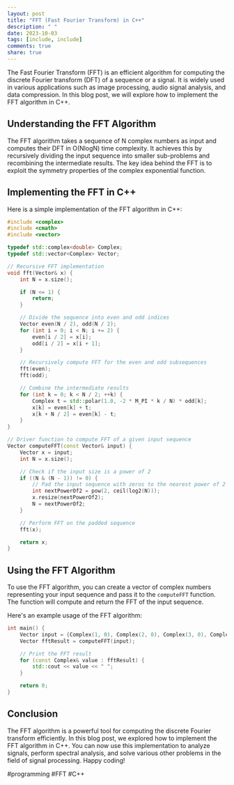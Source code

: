 ```yaml
---
layout: post
title: "FFT (Fast Fourier Transform) in C++"
description: " "
date: 2023-10-03
tags: [include, include]
comments: true
share: true
---
```


The Fast Fourier Transform (FFT) is an efficient algorithm for computing the discrete Fourier transform (DFT) of a sequence or a signal. It is widely used in various applications such as image processing, audio signal analysis, and data compression. In this blog post, we will explore how to implement the FFT algorithm in C++.

## Understanding the FFT Algorithm

The FFT algorithm takes a sequence of N complex numbers as input and computes their DFT in O(NlogN) time complexity. It achieves this by recursively dividing the input sequence into smaller sub-problems and recombining the intermediate results. The key idea behind the FFT is to exploit the symmetry properties of the complex exponential function.

## Implementing the FFT in C++

Here is a simple implementation of the FFT algorithm in C++:

```cpp
#include <complex>
#include <cmath>
#include <vector>

typedef std::complex<double> Complex;
typedef std::vector<Complex> Vector;

// Recursive FFT implementation
void fft(Vector& x) {
    int N = x.size();

    if (N <= 1) {
        return;
    }

    // Divide the sequence into even and odd indices
    Vector even(N / 2), odd(N / 2);
    for (int i = 0; i < N; i += 2) {
        even[i / 2] = x[i];
        odd[i / 2] = x[i + 1];
    }

    // Recursively compute FFT for the even and odd subsequences
    fft(even);
    fft(odd);

    // Combine the intermediate results
    for (int k = 0; k < N / 2; ++k) {
        Complex t = std::polar(1.0, -2 * M_PI * k / N) * odd[k];
        x[k] = even[k] + t;
        x[k + N / 2] = even[k] - t;
    }
}

// Driver function to compute FFT of a given input sequence
Vector computeFFT(const Vector& input) {
    Vector x = input;
    int N = x.size();

    // Check if the input size is a power of 2
    if ((N & (N - 1)) != 0) {
        // Pad the input sequence with zeros to the nearest power of 2
        int nextPowerOf2 = pow(2, ceil(log2(N)));
        x.resize(nextPowerOf2);
        N = nextPowerOf2;
    }

    // Perform FFT on the padded sequence
    fft(x);

    return x;
}
```

## Using the FFT Algorithm

To use the FFT algorithm, you can create a vector of complex numbers representing your input sequence and pass it to the `computeFFT` function. The function will compute and return the FFT of the input sequence.

Here's an example usage of the FFT algorithm:

```cpp
int main() {
    Vector input = {Complex(1, 0), Complex(2, 0), Complex(3, 0), Complex(4, 0)};
    Vector fftResult = computeFFT(input);

    // Print the FFT result
    for (const Complex& value : fftResult) {
        std::cout << value << " ";
    }

    return 0;
}
```

## Conclusion

The FFT algorithm is a powerful tool for computing the discrete Fourier transform efficiently. In this blog post, we explored how to implement the FFT algorithm in C++. You can now use this implementation to analyze signals, perform spectral analysis, and solve various other problems in the field of signal processing. Happy coding!

#programming #FFT #C++